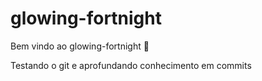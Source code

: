 # glowing-fortnight

Bem vindo ao glowing-fortnight :tada:

Testando o git e aprofundando conhecimento em commits